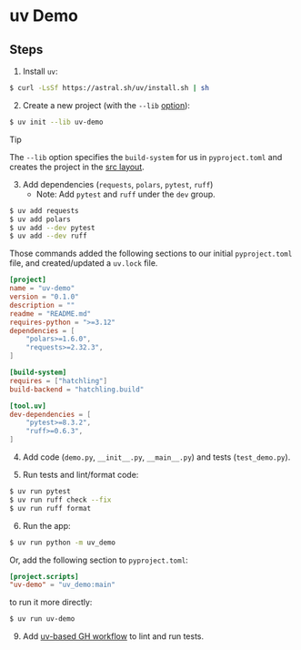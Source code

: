 # uv Demo

## Steps

1. Install `uv`:
```bash
$ curl -LsSf https://astral.sh/uv/install.sh | sh
```

2. Create a new project (with the `--lib` [option](https://docs.astral.sh/uv/concepts/projects/#libraries)):
```bash
$ uv init --lib uv-demo
```

> [!TIP]
> The `--lib` option specifies the `build-system` for us in `pyproject.toml` and creates the project in the [src layout](https://packaging.python.org/en/latest/discussions/src-layout-vs-flat-layout/).


3. Add dependencies (`requests`, `polars`, `pytest`, `ruff`)
    * Note: Add `pytest` and `ruff` under the `dev` group.

```bash
$ uv add requests
$ uv add polars
$ uv add --dev pytest
$ uv add --dev ruff
```

Those commands added the following sections to our initial `pyproject.toml` file, and created/updated a `uv.lock` file.

```toml
[project]
name = "uv-demo"
version = "0.1.0"
description = ""
readme = "README.md"
requires-python = ">=3.12"
dependencies = [
    "polars>=1.6.0",
    "requests>=2.32.3",
]

[build-system]
requires = ["hatchling"]
build-backend = "hatchling.build"

[tool.uv]
dev-dependencies = [
    "pytest>=8.3.2",
    "ruff>=0.6.3",
]
```

4. Add code (`demo.py`, `__init__.py`, `__main__.py`) and tests (`test_demo.py`).

5. Run tests and lint/format code:
```bash
$ uv run pytest
$ uv run ruff check --fix
$ uv run ruff format
```

6. Run the app:
```bash
$ uv run python -m uv_demo
```

Or, add the following section to `pyproject.toml`:
```toml
[project.scripts]
"uv-demo" = "uv_demo:main"
```

to run it more directly:
```bash
$ uv run uv-demo
```

9. Add [uv-based GH workflow](../.github/workflows/uv.yml) to lint and run tests.